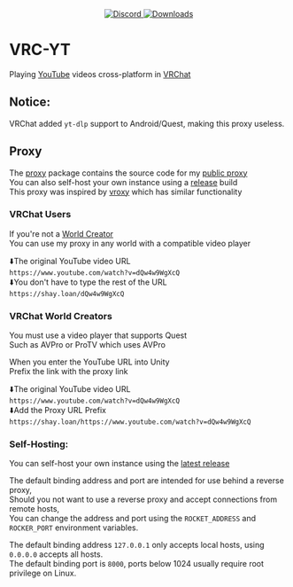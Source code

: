 <div align="center">
  <a href="https://discord.shaybox.com">
    <img alt="Discord" src="https://img.shields.io/discord/824865729445888041?color=404eed&label=Discord&logo=Discord&logoColor=FFFFFF">
  </a>
  <a href="https://github.com/shaybox/vrc-yt/releases/latest">
    <img alt="Downloads" src="https://img.shields.io/github/downloads/shaybox/vrc-yt/total?color=3fb950&label=Downloads&logo=github&logoColor=FFFFFF">
  </a>
</div>

# VRC-YT
Playing [YouTube] videos cross-platform in [VRChat]

## Notice:
VRChat added `yt-dlp` support to Android/Quest, making this proxy useless.

## Proxy
The [proxy](/proxy) package contains the source code for my [public proxy](https://shay.loan)  
You can also self-host your own instance using a [release](https://github.com/shaybox/vrc-yt/releases/latest) build  
This proxy was inspired by [vroxy](https://github.com/techanon/vroxy) which has similar functionality  


### VRChat Users
If you're not a [World Creator](#vrchat-world-creators)  
You can use my proxy in any world with a compatible video player

⬇️The original YouTube video URL  
`https://www.youtube.com/watch?v=dQw4w9WgXcQ`  
⬇️You don't have to type the rest of the URL  
`https://shay.loan/dQw4w9WgXcQ`


### VRChat World Creators
You must use a video player that supports Quest  
Such as AVPro or ProTV which uses AVPro

When you enter the YouTube URL into Unity  
Prefix the link with the proxy link  

⬇️The original YouTube video URL  
`https://www.youtube.com/watch?v=dQw4w9WgXcQ`  
⬇️Add the Proxy URL Prefix  
`https://shay.loan/https://www.youtube.com/watch?v=dQw4w9WgXcQ`  


### Self-Hosting:
You can self-host your own instance using the [latest release](https://github.com/ShayBox/VRC-YT/releases/latest)

The default binding address and port are intended for use behind a reverse proxy,  
Should you not want to use a reverse proxy and accept connections from remote hosts,  
You can change the address and port using the `ROCKET_ADDRESS` and `ROCKER_PORT` environment variables.

The default binding address `127.0.0.1` only accepts local hosts, using `0.0.0.0` accepts all hosts.  
The default binding port is `8000`, ports below 1024 usually require root privilege on Linux.


[YouTube]: https://youtube.com
[VRChat]:  https://vrchat.com
